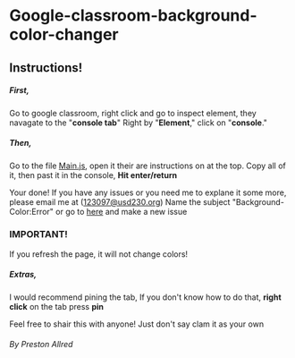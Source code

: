 # Google-classroom-background-color-changer
## Instructions!
##### First,
Go to google classroom,
right click and go to inspect element,
they navagate to the "**console tab**" Right by "**Element**," click on "**console**."

##### Then,
Go to the file [Main.js](main.js), open it their are instructions on at the top.
Copy all of it,
then past it in the console,
**Hit enter/return**

Your done!
If you have any issues or you need me to explane it some more, please email me at (123097@usd230.org) Name the subject "Background-Color:Error" or go to [here](https://github.com/pred12/Google-classroom-background-color-changer/issues) and make a new issue


### IMPORTANT!
If you refresh the page, it will not change colors!

##### Extras,
I would recommend pining the tab,
If you don't know how to do that, **right click** on the tab press **pin**

Feel free to shair this with anyone!
Just don't say clam it as your own

###### By Preston Allred
